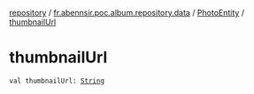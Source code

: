[repository](../../index.md) / [fr.abennsir.poc.album.repository.data](../index.md) / [PhotoEntity](index.md) / [thumbnailUrl](./thumbnail-url.md)

# thumbnailUrl

`val thumbnailUrl: `[`String`](https://kotlinlang.org/api/latest/jvm/stdlib/kotlin/-string/index.html)